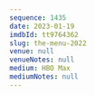 ```yaml
---
sequence: 1435
date: 2023-01-19
imdbId: tt9764362
slug: the-menu-2022
venue: null
venueNotes: null
medium: HBO Max
mediumNotes: null
---
```


